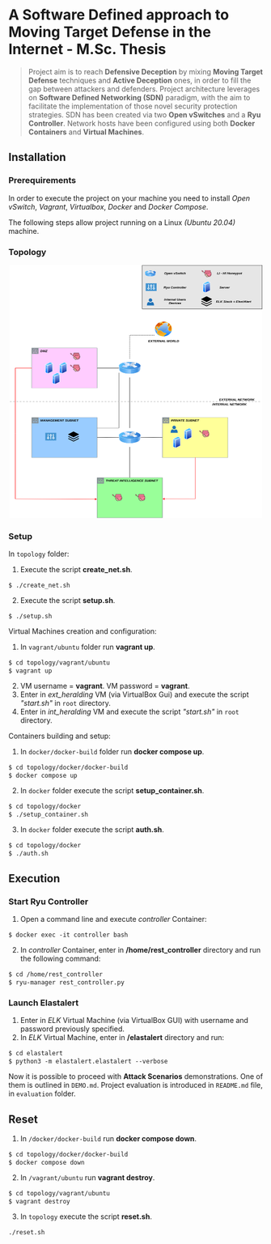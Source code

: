# A Software Defined approach to Moving Target Defense in the Internet - M.Sc. Thesis
> Project aim is to reach **Defensive Deception** by mixing **Moving Target Defense** techniques and **Active Deception** ones, in order to fill the gap between attackers and defenders. Project architecture leverages on **Software Defined Networking (SDN)** paradigm, with the aim to facilitate the implementation of those novel security protection strategies. SDN has been created via two **Open vSwitches** and a **Ryu Controller**. Network hosts have been configured using both **Docker Containers** and **Virtual Machines**. ​

## Installation
### Prerequirements  
In order to execute the project on your machine
you need to install *Open vSwitch*, *Vagrant*, *Virtualbox*, *Docker* and *Docker Compose*.

The following steps allow project running on a Linux *(Ubuntu 20.04)* machine.

### Topology
<p align="center">
    <img src="./topology/high_level_2.png" width="500" height="500">
</p>

### Setup
In `topology` folder: 
1. Execute the script **create_net.sh**.
```  
$ ./create_net.sh
```
2. Execute the script **setup.sh**.
```  
$ ./setup.sh
```
Virtual Machines creation and configuration:

1. In `vagrant/ubuntu` folder run **vagrant up**.
```  
$ cd topology/vagrant/ubuntu
$ vagrant up
```
2. VM username = **vagrant**. VM password = **vagrant**.
3. Enter in *ext_heralding* VM (via VirtualBox Gui) and execute the script *"start.sh"* in `root` directory.
4. Enter in *int_heralding* VM and execute the script *"start.sh"* in `root` directory.

Containers building and setup:
1. In `docker/docker-build` folder run **docker compose up**.
```  
$ cd topology/docker/docker-build
$ docker compose up
```
2. In `docker` folder execute the script **setup_container.sh**.
```  
$ cd topology/docker
$ ./setup_container.sh
```
3. In `docker` folder execute the script **auth.sh**.
```  
$ cd topology/docker
$ ./auth.sh
```

## Execution
### Start Ryu Controller
1. Open a command line and execute *controller* Container:
```  
$ docker exec -it controller bash
```
2. In *controller* Container, enter in **/home/rest_controller** directory and run the following command:
```  
$ cd /home/rest_controller
$ ryu-manager rest_controller.py
```

### Launch Elastalert
1. Enter in *ELK* Virtual Machine (via VirtualBox GUI) with username and password previously specified.
2. In *ELK* Virtual Machine, enter in **/elastalert** directory and run:
```  
$ cd elastalert
$ python3 -m elastalert.elastalert --verbose
```

Now it is possible to proceed with **Attack Scenarios** demonstrations. One of them is outlined in `DEMO.md`. Project evaluation is introduced in `README.md` file, in `evaluation` folder.

## Reset
1. In `/docker/docker-build` run **docker compose down**.
```  
$ cd topology/docker/docker-build
$ docker compose down
```
2. In `/vagrant/ubuntu` run **vagrant destroy**.
```  
$ cd topology/vagrant/ubuntu
$ vagrant destroy
```
3. In `topology` execute the script **reset.sh**.
```  
./reset.sh
```